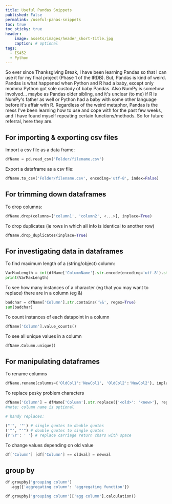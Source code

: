 ```yaml
---
title: Useful Pandas Snippets
published: False
permalink: /useful-panas-snippets
toc: true
toc_sticky: true
header:
    image: assets/images/header_short-title.jpg
    caption: # optional
tags:
  - IS452
  - Python
---
```


So ever since Thanksgiving Break, I have been learning Pandas so that I can use it for my final project (Phase 1 of the IRDB). But, Pandas is kind of weird. Pandas is what happened when Python and R had a baby, except only momma Python got sole custody of baby Pandas. Also NumPy is somehow involved... maybe as Pandas older sibling, and it's unclear (to me) if R is NumPy's father as well or Python had a baby with some other language before it's affair with R. Regardless of the weird metaphor, Pandas is the mess I've been learning how to use and cope with for the past few weeks, and I have found myself repeating certain functions/methods. So for future referral, here they are.

## For importing & exporting csv files

Import a csv file as a data frame:

```python
dfName = pd.read_csv('Folder/filename.csv')
```

Export a dataframe as a csv file:

```python
dfName.to_csv('Folder/filename.csv', encoding='utf-8', index=False)
```

## For trimming down dataframes

To drop columns:

```python
dfName.drop(columns=['column1', 'column2', <...>], inplace=True)
```

To drop duplicates (ie rows in which all info is identical to another row)

```python
dfName.drop_duplicates(inplace=True)
```

## For investigating data in dataframes

To find maximum length of a (string/object) column:

```python
VarMaxLength = int(dfName['ColumnName'].str.encode(encoding='utf-8').str.len().max())
print(VarMaxLength)
```

To see how many instances of a character (eg that you may want to replace) there are in a column (eg &)

```python
badchar = dfName['Column'].str.contains('\&', regex=True)
sum(badchar)
```

To count instances of each datapoint in a column

```python
dfName['Column'].value_counts()
```

To see all unique values in a column

```python
dfName.Column.unique()
```

## For manipulating dataframes

To rename columns

```python
dfName.rename(columns={'OldCol1':'NewCol1', 'OldCol2':'NewCol2'}, inplace=True)
```

To replace pesky problem characters

```python
dfName['Column'] = dfName['Column'].str.replace({'<old>': '<new>'}, regex=True)
#note: column name is optional

# handy replaces:

("'", '"') # single quotes to double quotes
('"', "'") # double quotes to single quotes
{r'\r': ' '} # replace carriage return chars with space
```

To change values depending on old value

```python
df['Column'] [df['Column'] == oldval] = newval
```

## group by

```python
df.groupby('grouping column')
  .agg({'aggregating column': 'aggregating function'})
```
```python
df.groupby('grouping column')['agg column'].calculation()
```
